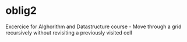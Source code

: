 # oblig2

Excercice for Alghorithm and Datastructure course - Move through a grid recursively without revisiting a previously visited cell
